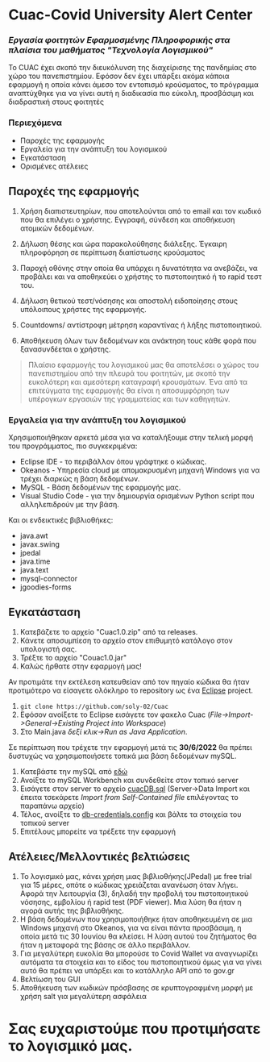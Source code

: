 # Cuac-Covid University Alert Center
### _Εργασία φοιτητών Εφαρμοσμένης Πληροφορικής στα πλαίσια του μαθήματος "Τεχνολογία Λογισμικού"_


Το CUAC έχει σκοπό την διευκόλυνση της διαχείρισης της πανδημίας στο χώρο του πανεπιστημίου. Εφόσον δεν έχει υπάρξει ακόμα κάποια εφαρμογή η οποία κάνει άμεσο τον εντοπισμό κρούσματος, το πρόγραμμα αναπτύχθηκε για να γίνει αυτή η διαδικασία πιο εύκολη, προσβάσιμη και διαδραστική στους φοιτητές

### Περιεχόμενα
- Παροχές της εφαρμογής
- Εργαλεία για την ανάπτυξη του λογισμικού
- Εγκατάσταση
- Ορισμένες ατέλειες


## Παροχές της εφαρμογής

1. Χρήση διαπιστευτηρίων, που αποτελούνται από το email και τον κωδικό που
θα επιλέγει ο χρήστης. Εγγραφή, σύνδεση και αποθήκευση ατομικών δεδομένων.

2. Δήλωση θέσης και ώρα παρακολούθησης διάλεξης. Έγκαιρη πληροφόρηση σε 
περίπτωση διαπίστωσης κρούσματος
3. Παροχή οθόνης στην οποία θα υπάρχει η δυνατότητα να ανεβάζει, να προβάλει και να αποθηκεύει ο χρήστης το πιστοποιητικό ή το rapid τεστ του.

4. Δήλωση θετικού τεστ/νόσησης και αποστολή ειδοποίησης στους υπόλοιπους χρήστες της εφαρμογής.

5. Countdowns/ αντίστροφη μέτρηση καραντίνας ή λήξης πιστοποιητικού.
6. Αποθήκευση όλων των δεδομένων και ανάκτηση τους κάθε φορά που ξανασυνδέεται ο χρήστης.


> Πλαίσιο εφαρμογής του λογισμικού μας θα αποτελέσει ο χώρος του 
πανεπιστημίου από την πλευρά του φοιτητών, με σκοπό την ευκολότερη και 
αμεσότερη καταγραφή κρουσμάτων. Ένα από τα επιτεύγματα της εφαρμογής 
θα είναι η αποσυμφόρηση των υπέρογκων εργασιών της γραμματείας και των 
καθηγητών.


### Εργαλεία για την ανάπτυξη του λογισμικού
Χρησιμοποιήθηκαν αρκετά μέσα για να καταλήξουμε στην τελική μορφή του προγράμματος, πιο συγκεκριμένα:

- Eclipse IDE - το περιβάλλον όπου γράφτηκε ο κώδικας.
- Okeanos - Υπηρεσία cloud με απομακρυσμένη μηχανή Windows για να τρέχει διαρκώς η βάση δεδομένων.
- MySQL - Βάση δεδομένων της εφαρμογής μας.
- Visual Studio Code - για την δημιουργία ορισμένων Python script που αλληλεπιδρούν με την βάση.

Και οι ενδεικτικές βιβλιοθήκες: 
- java.awt
- javax.swing
- jpedal
- java.time
- java.text
- mysql-connector
- jgoodies-forms


## Εγκατάσταση
1. Κατεβάζετε το αρχείο "Cuac1.0.zip" από τα releases.
2. Κάνετε αποσυμπίεση το αρχείο στον επιθυμητό κατάλογο στον υπολογιστή σας.
3. Τρέξτε το αρχείο "Couac1.0.jar"
4. Καλώς ήρθατε στην εφαρμογή μας!

Αν προτιμάτε την εκτέλεση κατευθείαν από τον πηγαίο κώδικα θα ήταν προτιμότερο να είσαγετε ολόκληρο το repository ως ένα [Eclipse](https://www.eclipse.org/downloads/) project.
1. `git clone https://github.com/soly-02/Cuac`
2. Εφόσον ανοίξετε το Eclipse εισάγετε τον φακελο Cuac  (_File->Import->General->Existing Project into Workspace_)
3. Στο Main.java _δεξί κλικ->Run as Java Application_.

Σε περίπτωση που τρέχετε την εφαρμογή μετά τις **30/6/2022**  θα πρέπει δυστυχώς να χρησιμοποιήσετε τοπικά μια βάση δεδομένων mySQL.
1. Κατεβάστε την mySQL  από [εδώ](https://dev.mysql.com/downloads/installer/)
2. Ανοίξτε το mySQL Workbench και συνδεθείτε στον τοπικό server
3. Εισάγετε στον server το αρχείο [cuacDB.sql](https://github.com/soly-02/Cuac/blob/master/database/cuacDB.sql) (Server->Data Import και έπειτα τσεκάρετε _Import from Self-Contained file_ επιλέγοντας το παραπάνω αρχείο)
4. Τέλος, ανοίξτε το [db-credentials.config](https://github.com/soly-02/Cuac/blob/master/database/db-credentials.config) και βάλτε τα στοιχεία του τοπικού server
5. Επιτέλους μπορείτε να τρέξετε την εφαρμογή


## Ατέλειες/Μελλοντικές βελτιώσεις
 1. Το λογισμικό μας, κάνει χρήση μιας βιβλιοθήκης(JPedal) με free trial για 15 μέρες, οπότε ο κώδικας χρειάζεται ανανέωση όταν λήγει. Αφορά την λειτουργία (3), δηλαδή την προβολή του πιστοποιητικού νόσησης, εμβολίου ή rapid test (PDF viewer). Μια λύση θα ήταν η αγορά αυτής της βιβλιοθήκης.
 2. Η βάση δεδομένων που χρησιμοποιήθηκε ήταν αποθηκευμένη σε μια Windows μηχανή στο Okeanos, για να είναι πάντα προσβάσιμη, η οποία μετά τις 30 Ιουνίου θα κλείσει. Η λύση αυτού του ζητήματος θα ήταν η μεταφορά της βάσης σε άλλο περιβάλλον.
 3. Για μεγαλύτερη ευκολία θα μπορούσε το Covid Wallet να αναγνωρίζει αυτόματα τα στοιχεία και το είδος του πιστοποιητικού όμως για να γίνει αυτό θα πρέπει να υπάρξει και το κατάλληλο API από το gov.gr
 4. Βελτίωση του GUI
 5. Αποθήκευση των κωδικών πρόσβασης σε κρυπτογραφμένη μορφή με χρήση salt για μεγαλύτερη ασφάλεια

# Σας ευχαριστούμε που προτιμήσατε το λογισμικό μας.
